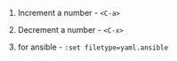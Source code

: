 1. Increment a number - `<C-a>`
2. Decrement a number - `<C-x>`

3. for ansible - `:set filetype=yaml.ansible`
